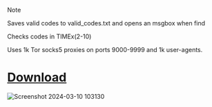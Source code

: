 > [!NOTE]
> Saves valid codes to valid_codes.txt and opens an msgbox when find
>
> Checks codes in TIMEx(2-10)
> 
> Uses 1k Tor socks5 proxies on ports 9000-9999 and 1k user-agents.
> 

# [Download](https://github.com/Bt08s/Discord-Nitro-Generator/archive/refs/heads/main.zip)

![Screenshot 2024-03-10 103130](https://github.com/Bt08s/Discord-Nitro-Generator/assets/68190921/f6a70b59-f9d6-425e-a30c-069da23dcde5)
